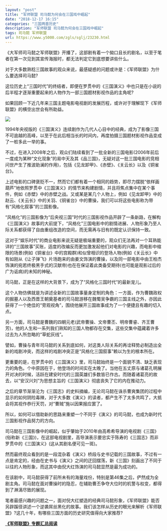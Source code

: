 ```yaml
---
layout: "post"
title: "军师联盟 司马懿为何会在三国戏中崛起"
date: "2018-12-17 16:15"
categories: "三国两晋历史"
description: "军师联盟 司马懿为何会在三国戏中崛起"
tags: 司马懿 军师联盟
url: https://www.y5000.com/zgls/sglj/23230.html
---
```






《大军师司马懿之军师联盟》开播了，这部剧有着一个拗口且长的剧名，以至于笔者在第一次见到其宣传海报时，都无法判定它到底想要讲些什么。

对于大多数熟稔三国故事的观众来说，最感疑惑的问题或许是：《军师联盟》为什么要选择司马懿?

这位历史上“三国时代”的终结者，即便在罗贯中的《三国演义》中也只是在小说的后半程才逐渐重要起来的人物作为一部三国题材影视作品的主角呢?

如果回顾一下近几年来三国主题电影电视剧的发展历程，或许对于理解现下《军师联盟》的横空出世会有所助益。

![](https://img.y5000.com/uploads/allimg/170705/8-1FF5133231435.jpg)

1994年央视版的《三国演义》连续剧作为几代人心目中的经典，成为了影像三国不可逾越的高峰，以至于在此后相当长的时间内，再度拍摄三国题材影视作品变成了一桩多此一举的事。

不过，在进入2008年之后，观众们陆续看到了一批全新的三国电影(2006年前后一度成为某种“文化现象”的易中天及其《品三国》，无疑对这一批三国电影的竞相问世产生了推波助澜的作用)，包括《见龙卸甲》、《赤壁》、《关云长》以及《铜雀台》。

上述电影的口碑褒贬不一，然而它们都有着一个相同的趋势，即尽力摆脱“依样画葫芦”地依照罗贯中《三国演义》的情节来构建剧情，并且将焦点集中在某个事件，例如《赤壁》中的赤壁之战。又或某是某几个人物上，例如《见龙卸甲》中的赵云、《关云长》中的关羽、《铜雀台》中的曹操，我们可以将这些电影称为带有“风格化叙事”的三国影像。

“风格化”的三国影像为“后央视三国”时代的三国影视作品开辟了一条新路，在解构《三国演义》故事的大前提下，“风格化”三国电影中的剧情进展、人物形象乃至人际关系都获得了自由重组改造的空间，而无需再与旧有的既定认识保持一致。

这对于“娱乐时代”的商业电影来说无疑是极端重要的，观众们无法再对一个耳熟能详的“三国故事”买账，适度的改编反而更加激发起他们对电影的兴趣，而电影中缩限的场景(例如《铜雀台》中的宫殿群)和似曾相识的登场人物(例如《关云长》中有如刚从《让子弹飞》片场跑来的由姜文饰演的曹操，以及同一部电影中由王柏杰饰演的宛若终极黑手式的汉献帝)也在在保证着此类备受期待(也可能是观影过后的广为诟病)的未知的神秘。

司马懿，正是在这样的大背景下，成为了“风格化三国时代”的最新宠儿。

这个人物仿佛就是为讲述全新的三国故事量身定制的角色：一方面，作为曹魏政权的掘墓人以及西晋王朝奠基者的司马懿游移在魏蜀吴争霸的三国主线之外，亦因此获得了一个绝佳的“旁观视角”，围绕他展开三国故事成为了一个便捷且有趣的切入点。

另一方面，司马懿是曹魏的四朝元老(武帝曹操、文帝曹丕、明帝曹睿、齐王曹芳)，他的人生和一系列我们熟知的三国人物都存在交集，这些交集中蕴藏着许多过去为人所忽略的“草蛇灰线”。

譬如，曹操与青年司马懿的关系到底如何，对这类人际关系的再诠释势必制造出全新的戏剧冲突，而这样的戏剧冲突正是“风格化三国叙事”赖以为生的根本所在。

更重要的是，在罗贯中的《三国演义》里，司马懿始终是一个面貌不清、缺乏表现力的角色。个中原因在于，他登场的时间实在太晚了。当他在五丈原与诸葛孔明展开对决的时候，活跃在建安时代的三国英雄们多数皆已作古。而随着诸葛亮的故去，以“安汉兴刘”为思想主旨的《三国演义》彻底丧失了它的内在推动力。

之后的章节渐渐沦为《三国志》的史料摘编，无论司马懿在诛杀曹爽集团的过程中显示的如何阴险毒辣，对于大多数《演义》的读者，都产生不了太多共鸣了，大抵会将其视作恭行天罚，对“曹贼”施以因果报应罢了。

所以，如何可以借助新的思路来重塑一个不同于《演义》的司马懿，也成为新时代三国影视作品努力的方向。

司马懿在三国影像中的崛起，似乎肇始于2010年由高希希导演的电视剧《三国》(俗称新《三国》)，在这部电视剧里，高导演表示要忠实于陈寿的《三国志》而非罗贯中的《三国演义》(这从其剧名便可见一斑)。

然而最终观众看到的是一段混杂着《演义》桥段与史书记载的三国故事，不过有一点是肯定的，经由在史书与《演义》之间的迂回摆荡，新《三国》刻画出了不同于以往的人物形象，而这其中由倪大红饰演的司马懿显然是最为成功的。

在该剧中，司马懿获得了前所未有的海量戏份，特别是第46集之后，俨然成为全剧主角。司马懿在面对曹操时的隐忍，在辅助曹丕争夺大位时的机警与权变，都得到了淋漓尽致的展现。

笔者最感兴趣的问题之一，面对倪大红塑造的经典司马懿形象，《军师联盟》能否另辟蹊径讲述一个逆袭屌丝黑化的故事。我们该怎样从历史的眼光来解析《军师联盟》?这几十年，有哪些三国方面的历史研究值得向大家推荐?

**[《军师联盟》专题汇总阅读](https://www.y5000.com/zgls/sglj/23240.html)**
